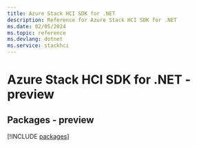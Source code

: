 ```yaml
---
title: Azure Stack HCI SDK for .NET
description: Reference for Azure Stack HCI SDK for .NET
ms.date: 02/05/2024
ms.topic: reference
ms.devlang: dotnet
ms.service: stackhci
---
```

# Azure Stack HCI SDK for .NET - preview
## Packages - preview
[!INCLUDE [packages](stack-hci-index.md)]